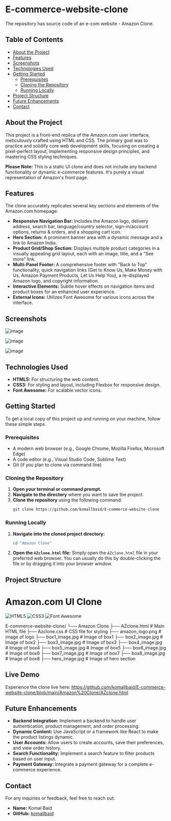 # E-commerce-website-clone
The repository has source code of an e-com website - Amazon Clone.


## Table of Contents

- [About the Project](#about-the-project)
- [Features](#features)
- [Screenshots](#screenshots)
- [Technologies Used](#technologies-used)
- [Getting Started](#getting-started)
    - [Prerequisites](#prerequisites)
    - [Cloning the Repository](#cloning-the-repository)
    - [Running Locally](#running-locally)
- [Project Structure](#project-structure)
- [Future Enhancements](#future-enhancements)
- [Contact](#contact)

## About the Project

This project is a front-end replica of the Amazon.com user interface, meticulously crafted using HTML and CSS. The primary goal was to practice and solidify core web development skills, focusing on creating a pixel-perfect layout, implementing responsive design principles, and mastering CSS styling techniques.

**Please Note:** This is a static UI clone and does not include any backend functionality or dynamic e-commerce features. It's purely a visual representation of Amazon's front page.

## Features

The clone accurately replicates several key sections and elements of the Amazon.com homepage:

*   **Responsive Navigation Bar:** Includes the Amazon logo, delivery address, search bar, language/country selector, sign-in/account options, returns & orders, and a shopping cart icon.
*   **Hero Section:** A prominent banner area with a dynamic message and a link to Amazon India.
*   **Product Grid/Shop Section:** Displays multiple product categories in a visually appealing grid layout, each with an image, title, and a "See more" link.
*   **Multi-Panel Footer:** A comprehensive footer with "Back to Top" functionality, quick navigation links (Get to Know Us, Make Money with Us, Amazon Payment Products, Let Us Help You), a re-displayed Amazon logo, and copyright information.
*   **Interactive Elements:** Subtle hover effects on navigation items and product boxes for an enhanced user experience.
*   **External Icons:** Utilizes Font Awesome for various icons across the interface.

## Screenshots

![image](https://github.com/user-attachments/assets/84bf2470-cf8d-4813-97cd-b7763220c7bd)

![image](https://github.com/user-attachments/assets/fa74af23-03a8-44a0-8a9e-88b2cee0206b)

![image](https://github.com/user-attachments/assets/aa075986-1149-449b-a597-e7a077e1a0b6)


## Technologies Used

*   **HTML5:** For structuring the web content.
*   **CSS3:** For styling and layout, including Flexbox for responsive design.
*   **Font Awesome:** For scalable vector icons.

## Getting Started

To get a local copy of this project up and running on your machine, follow these simple steps.

### Prerequisites

*   A modern web browser (e.g., Google Chrome, Mozilla Firefox, Microsoft Edge)
*   A code editor (e.g., Visual Studio Code, Sublime Text)
*   Git (if you plan to clone via command line)

### Cloning the Repository

1.  **Open your terminal or command prompt.**
2.  **Navigate to the directory** where you want to save the project.
3.  **Clone the repository** using the following command:
    ```bash
    git clone https://github.com/komallbaid/E-commerce-website-clone
    ```


### Running Locally

1.  **Navigate into the cloned project directory:**
    ```bash
    cd "Amazon Clone"
    ```
2.  **Open the `AZclone.html` file:**
    Simply open the `AZclone.html` file in your preferred web browser. You can usually do this by double-clicking the file or by dragging it into your browser window.

## Project Structure
# Amazon.com UI Clone

![HTML5](https://img.shields.io/badge/HTML5-E34F26?style=for-the-badge&logo=html5&logoColor=white)
![CSS3](https://img.shields.io/badge/CSS3-1572B6?style=for-the-badge&logo=css3&logoColor=white)
![Font Awesome](https://img.shields.io/badge/Font%20Awesome-52BE80?style=for-the-badge&logo=font-awesome&logoColor=white)

E-commerce-website-clone/
└── Amazon Clone 
      ├── AZclone.html            # Main HTML file
      ├── Azclone.css             # CSS file for styling
      ├── amazon_logo.png         # image of logo
      ├── box1_image.jpg          # Image of box1
      ├── box2_image.jpg          # Image of box2
      ├── box3_image.jpg          # Image of box3
      ├── box4_image.jpg          # Image of box4
      ├── box5_image.jpg          # Image of box5
      ├── box6_image.jpg          # Image of box6
      ├── box7_image.jpg          # Image of box7
      ├── box8_image.jpg          # Image of box8
      ├── hero_image.jpg          # Image of hero section
      


## Live Demo

Experience the clone live here: https://github.com/komallbaid/E-commerce-website-clone/blob/main/Amazon%20Clone/AZclone.html

## Future Enhancements

*   **Backend Integration:** Implement a backend to handle user authentication, product management, and order processing.
*   **Dynamic Content:** Use JavaScript or a framework like React to make the product listings dynamic.
*   **User  Accounts:** Allow users to create accounts, save their preferences, and view order history.
*   **Search Functionality:** Implement a search feature to filter products based on user input.
*   **Payment Gateway:** Integrate a payment gateway for a complete e-commerce experience.


## Contact

For any inquiries or feedback, feel free to reach out:

- **Name:** Komal Baid
- **GitHub:** [komallbaid](https://github.com/komallbaid)



